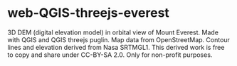 # web-QGIS-threejs-everest
3D DEM (digital elevation model) in orbital view of Mount Everest. Made with QGIS and QGIS threejs puglin. Map data from OpenStreetMap. Contour lines and elevation derived from Nasa SRTMGL1. 
This derived work is free to copy and share under CC-BY-SA 2.0. Only for non-profit purposes.
